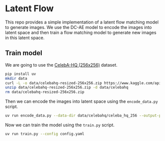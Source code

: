 # Latent Flow

This repo provides a simple implementation of a latent flow matching model to generate images. We use the DC-AE model to encode the images into latent space and then train a flow matching model to generate new images in this latent space.

## Train model

We are going to use the [CelebA-HQ (256x256)](https://www.kaggle.com/datasets/badasstechie/celebahq-resized-256x256) dataset.

```bash
pip install uv
mkdir data
curl -L -o data/celebahq-resized-256x256.zip https://www.kaggle.com/api/v1/datasets/download/badasstechie/celebahq-resized-256x256
unzip data/celebahq-resized-256x256.zip -d data/celebahq
rm data/celebahq-resized-256x256.zip
```

Then we can encode the images into latent space using the `encode_data.py` script.

```bash
uv run encode_data.py --data-dir data/celebahq/celeba_hq_256 --output-path data/latents_256.pt --image-size 256 --model-name mit-han-lab/dc-ae-f32c32-in-1.0-diffusers --num-channels 32 --output-size 8
```

Now we can train the model using the `train.py` script.

```bash
uv run train.py --config config.yaml
```
